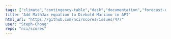 ```yaml
---
tags: ["climate","contingency-table","dask","documentation","forecast-evaluation","forecast-verification","forecasting","model-validation","oceanography","pandas","python","verification","weather","xarray"]
title: "Add MathJax equation to Diebold Mariano in API"
html_url: "https://github.com/nci/scores/issues/477"
user: "Steph-Chong"
repo: "nci/scores"
---
```



